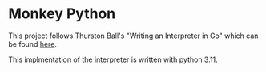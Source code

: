 # Monkey Python

This project follows Thurston Ball's "Writing an Interpreter in Go" which can be found [here](https://interpreterbook.com).

This implmentation of the interpreter is written with python 3.11.